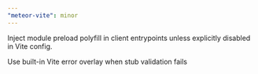 ```yaml
---
"meteor-vite": minor
---
```


Inject module preload polyfill in client entrypoints unless explicitly disabled in Vite config.

Use built-in Vite error overlay when stub validation fails